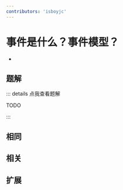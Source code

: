 ```yaml
---
contributors: 'isboyjc'
---
```


# 事件是什么？事件模型？

- 



## 题解

::: details 点我查看题解

  TODO

:::



## 相同


## 相关


## 扩展

